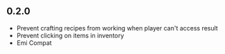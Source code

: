 ## 0.2.0

- Prevent crafting recipes from working when player can't access result
- Prevent clicking on items in inventory
- Emi Compat
